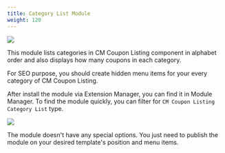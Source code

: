 ```yaml
---
title: Category List Module
weight: 120
---
```


![](/images/category_list_module.jpg)

This module lists categories in CM Coupon Listing component in alphabet order and also displays how many coupons in each category.

For SEO purpose, you should create hidden menu items for your every category of CM Coupon Listing.

After install the module via Extension Manager, you can find it in Module Manager. To find the module quickly, you can filter for `CM Coupon Listing Category List` type.

![](/images/category_list_module_list.jpg)

The module doesn't have any special options. You just need to publish the module on your desired template's position and menu items.